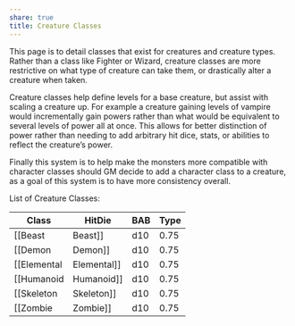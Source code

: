 ```yaml
---
share: true
title: Creature Classes
---
```

This page is to detail classes that exist for creatures and creature types. Rather than a class like Fighter or Wizard, creature classes are more restrictive on what type of creature can take them, or drastically alter a creature when taken.

Creature classes help define levels for a base creature, but assist with scaling a creature up. For example a creature gaining levels of vampire would incrementally gain powers rather than what would be equivalent to several levels of power all at once. This allows for better distinction of power rather than needing to add arbitrary hit dice, stats, or abilities to reflect the creature’s power.

Finally this system is to help make the monsters more compatible with character classes should GM decide to add a character class to a creature, as a goal of this system is to have more consistency overall.

List of Creature Classes:

| Class         | HitDie | BAB  | Type     |
| ------------- | ------ | ---- | -------- |
| [[Beast|Beast]]     | d10    | 0.75 | Creature |
| [[Demon|Demon]]     | d10    | 0.75 | Creature |
| [[Elemental|Elemental]] | d10    | 0.75 | Creature |
| [[Humanoid|Humanoid]]  | d10    | 0.75 | Creature |
| [[Skeleton|Skeleton]]  | d10    | 0.75 | Creature |
| [[Zombie|Zombie]]    | d10    | 0.75 | Creature |
